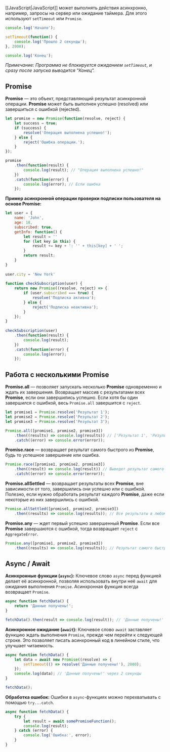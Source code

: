 [[JavaScript|JavaScript]] может выполнять действия асинхронно, например, запросы на сервер или ожидание таймера. Для этого используют `setTimeout` или `Promise`.

```JavaScript
console.log('Начало');

setTimeout(function() {
	console.log('Прошло 2 секунды');
}, 2000);

console.log('Конец');
```

*Примечание: Программа не блокируется ожиданием `setTimeout`, и сразу после запуска выводится "Конец".*

## Promise

**Promise** — это объект, представляющий результат асинхронной операции. **Promise** может быть выполнен успешно (resolved) или завершиться с ошибкой (rejected).

```JavaScript
let promise = new Promise(function(resolve, reject) {
	let success = true;
	if (success) {
		resolve('Операция выполнена успешно!');
	} else {
		reject('Ошибка операции.');
	}
});

promise
	.then(function(result) {
		console.log(result); // "Операция выполнена успешно!"
	})
	.catch(function(error) {
		console.log(error); // Если ошибка
	});

```

**Пример асинхронной операции проверки подписки пользователя на основе Promise:**

```JavaScript
let user = {  
    name: 'John',  
    age: 18,  
    subscribed: true,  
    getInfo: function() {  
        let result = ''  
        for (let key in this) {  
            result += key + ': '' + this[key] + ' ';  
        }  
        return result;  
    }  
}  
  
user.city = 'New York'  
  
function checkSubscription(user) {  
    return new Promise((resolve, reject) => {  
        if (user.subscribed === true) {  
            resolve('Подписка активна');  
        } else {  
            reject('Подписка неактивна');  
        }  
    });  
}  
  
checkSubscription(user)  
    .then(function(result) {  
        console.log(result);  
    })  
    .catch(function(error) {  
        console.log(error);  
    });
```

## Работа с несколькими Promise

**Promise.all** — позволяет запускать несколько **Promise** одновременно и ждать их завершения. Возвращает массив с результатами всех **Promise**, если они завершились успешно. Если хотя бы один завершился с ошибкой, весь `Promise.all` завершится с `reject`.

```JavaScript
let promise1 = Promise.resolve('Результат 1');
let promise2 = Promise.resolve('Результат 2');
let promise3 = Promise.resolve('Результат 3');

Promise.all([promise1, promise2, promise3])
    .then((results) => console.log(results)) // ['Результат 1', 'Результат 2', 'Результат 3']
    .catch((error) => console.error(error));
```

**Promise.race** — возвращает результат самого быстрого из **Promise**, будь то успешное завершение или ошибка.

```JavaScript
Promise.race([promise1, promise2, promise3])
    .then((result) => console.log(result)) // Выведет результат самого быстрого
    .catch((error) => console.error(error));
```

**Promise.allSettled** — возвращает результаты всех **Promise**, вне зависимости от того, завершились они успешно или с ошибкой. Полезно, если нужно обработать результат каждого **Promise**, даже если некоторые из них завершились с ошибкой.

```JavaScript
Promise.allSettled([promise1, promise2, promise3])
    .then((results) => console.log(results)); // Все результаты в любом случае
```

**Promise.any** — ждет первый успешно завершенный **Promise**. Если все **Promise** завершаются с ошибкой, тогда возвращает `reject` с `AggregateError`.

```JavaScript
Promise.any([promise1, promise2, promise3])
    .then((results) => console.log(results)); // Результат самого быстрого успешного
```

## Async / Await

**Асинхронные функции (`async`):** Ключевое слово `async` перед функцией делает её асинхронной, позволяя использовать внутри неё `await` для ожидания выполнения `Promise`. Асинхронная функция всегда возвращает `Promise`.

```JavaScript
async function fetchData() {
	return 'Данные получены!';
}

fetchData().then(result => console.log(result)); // 'Данные получены!'
```

**Асинхронное ожидание (`await`):** Ключевое слово `await` заставляет функцию ждать выполнения `Promise`, прежде чем перейти к следующей строке. Это позволяет писать асинхронный код в линейном стиле, что улучшает читаемость.

```JavaScript
async function fetchData() {
	let data = await new Promise((resolve) => {
		setTimeout(() => resolve('Данные получены!'), 2000);
	});
	console.log(data); // 'Данные получены!' через 2 секунды
}

fetchData();
```

**Обработка ошибок:** Ошибки в `async`-функциях можно перехватывать с помощью `try...catch`.

```JavaScript
async function fetchData() {
	try {
		let result = await somePromiseFunction();
		console.log(result);
	} catch (error) {
		console.log('Ошибка:', error);
	}
}
```



